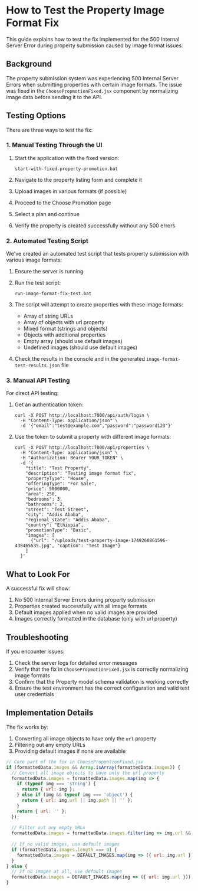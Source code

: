# How to Test the Property Image Format Fix

This guide explains how to test the fix implemented for the 500 Internal Server Error during property submission caused by image format issues.

## Background

The property submission system was experiencing 500 Internal Server Errors when submitting properties with certain image formats. The issue was fixed in the `ChoosePropmotionFixed.jsx` component by normalizing image data before sending it to the API.

## Testing Options

There are three ways to test the fix:

### 1. Manual Testing Through the UI

1. Start the application with the fixed version:
   ```
   start-with-fixed-property-promotion.bat
   ```

2. Navigate to the property listing form and complete it
3. Upload images in various formats (if possible)
4. Proceed to the Choose Promotion page
5. Select a plan and continue
6. Verify the property is created successfully without any 500 errors

### 2. Automated Testing Script

We've created an automated test script that tests property submission with various image formats:

1. Ensure the server is running
2. Run the test script:
   ```
   run-image-format-fix-test.bat
   ```
3. The script will attempt to create properties with these image formats:
   - Array of string URLs
   - Array of objects with url property
   - Mixed format (strings and objects)
   - Objects with additional properties
   - Empty array (should use default images)
   - Undefined images (should use default images)

4. Check the results in the console and in the generated `image-format-test-results.json` file

### 3. Manual API Testing

For direct API testing:

1. Get an authentication token:
   ```
   curl -X POST http://localhost:7000/api/auth/login \
     -H "Content-Type: application/json" \
     -d '{"email":"test@example.com","password":"password123"}'
   ```

2. Use the token to submit a property with different image formats:
   ```
   curl -X POST http://localhost:7000/api/properties \
     -H "Content-Type: application/json" \
     -H "Authorization: Bearer YOUR_TOKEN" \
     -d '{
       "title": "Test Property",
       "description": "Testing image format fix",
       "propertyType": "House",
       "offeringType": "For Sale",
       "price": 5000000,
       "area": 250,
       "bedrooms": 3,
       "bathrooms": 2,
       "street": "Test Street",
       "city": "Addis Ababa",
       "regional_state": "Addis Ababa",
       "country": "Ethiopia",
       "promotionType": "Basic",
       "images": [
         {"url": "/uploads/test-property-image-1749260861596-438465535.jpg", "caption": "Test Image"}
       ]
     }'
   ```

## What to Look For

A successful fix will show:

1. No 500 Internal Server Errors during property submission
2. Properties created successfully with all image formats
3. Default images applied when no valid images are provided
4. Images correctly formatted in the database (only with url property)

## Troubleshooting

If you encounter issues:

1. Check the server logs for detailed error messages
2. Verify that the fix in `ChoosePropmotionFixed.jsx` is correctly normalizing image formats
3. Confirm that the Property model schema validation is working correctly
4. Ensure the test environment has the correct configuration and valid test user credentials

## Implementation Details

The fix works by:

1. Converting all image objects to have only the `url` property
2. Filtering out any empty URLs
3. Providing default images if none are available

```javascript
// Core part of the fix in ChoosePropmotionFixed.jsx
if (formattedData.images && Array.isArray(formattedData.images)) {
  // Convert all image objects to have only the url property
  formattedData.images = formattedData.images.map(img => {
    if (typeof img === 'string') {
      return { url: img };
    } else if (img && typeof img === 'object') {
      return { url: img.url || img.path || '' };
    }
    return { url: '' };
  });
  
  // Filter out any empty URLs
  formattedData.images = formattedData.images.filter(img => img.url && img.url.trim() !== '');
  
  // If no valid images, use default images
  if (formattedData.images.length === 0) {
    formattedData.images = DEFAULT_IMAGES.map(img => ({ url: img.url }));
  }
} else {
  // If no images at all, use default images
  formattedData.images = DEFAULT_IMAGES.map(img => ({ url: img.url }));
}
